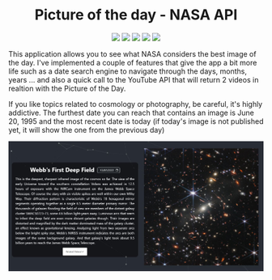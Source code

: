 <div align='center'>

# Picture of the day - NASA API


![](https://img.shields.io/badge/NASA%20API-2.0-blue)  ![](https://img.shields.io/badge/Particles-2.1.3-brightgreen) ![](https://img.shields.io/badge/React-18.2.0-brightgreen) ![](https://img.shields.io/badge/Youtube%20API-v3-red) ![](https://img.shields.io/badge/Bootstrap-5.1.3-blueviolet)


</div>

This application allows you to see what NASA considers the best image of the day. I've implemented a couple of features that give the app a bit more life such as a date search engine to navigate through the days, months, years ... and also a quick call to the YouTube API that will return 2 videos in realtion with the Picture of the Day.

If you like topics related to cosmology or photography, be careful, it's highly addictive. The furthest date you can reach that contains an image is June 20, 1995 and the most recent date is today (if today's image is not published yet, it will show the one from the previous day)




![Alt text](/src/images/site.JPG)

<!-- [NASA API](#nasa-api)

[Youtube API](#nasa-api)

### NASA API

### YOUTUBE API
 -->

